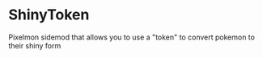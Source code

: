 # ShinyToken
Pixelmon sidemod that allows you to use a "token" to convert pokemon to their shiny form
